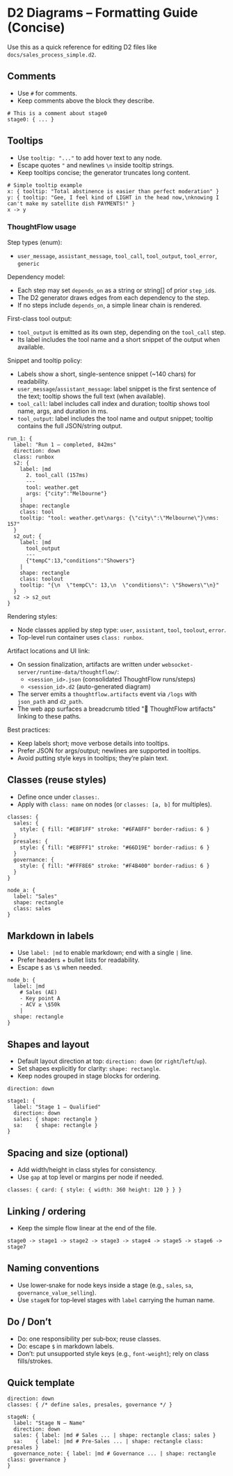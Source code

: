 # D2 Diagrams – Formatting Guide (Concise)

Use this as a quick reference for editing D2 files like `docs/sales_process_simple.d2`.

## Comments
- Use `#` for comments.
- Keep comments above the block they describe.

```d2
# This is a comment about stage0
stage0: { ... }
```

## Tooltips
- Use `tooltip: "..."` to add hover text to any node.
- Escape quotes `"` and newlines `\n` inside tooltip strings.
- Keep tooltips concise; the generator truncates long content.

```d2
# Simple tooltip example
x: { tooltip: "Total abstinence is easier than perfect moderation" }
y: { tooltip: "Gee, I feel kind of LIGHT in the head now,\nknowing I can't make my satellite dish PAYMENTS!" }
x -> y
```

### ThoughtFlow usage

Step types (enum):
- `user_message`, `assistant_message`, `tool_call`, `tool_output`, `tool_error`, `generic`

Dependency model:
- Each step may set `depends_on` as a string or string[] of prior `step_id`s.
- The D2 generator draws edges from each dependency to the step.
- If no steps include `depends_on`, a simple linear chain is rendered.

First-class tool output:
- `tool_output` is emitted as its own step, depending on the `tool_call` step.
- Its label includes the tool name and a short snippet of the output when available.

Snippet and tooltip policy:
- Labels show a short, single-sentence snippet (~140 chars) for readability.
- `user_message`/`assistant_message`: label snippet is the first sentence of the text; tooltip shows the full text (when available).
- `tool_call`: label includes call index and duration; tooltip shows tool name, args, and duration in ms.
- `tool_output`: label includes the tool name and output snippet; tooltip contains the full JSON/string output.

```d2
run_1: {
  label: "Run 1 — completed, 842ms"
  direction: down
  class: runbox
  s2: {
    label: |md
      2. tool_call (157ms)
      ---
      tool: weather.get
      args: {"city":"Melbourne"}
    |
    shape: rectangle
    class: tool
    tooltip: "tool: weather.get\nargs: {\"city\":\"Melbourne\"}\nms: 157"
  }
  s2_out: {
    label: |md
      tool_output
      ---
      {"tempC":13,"conditions":"Showers"}
    |
    shape: rectangle
    class: toolout
    tooltip: "{\n  \"tempC\": 13,\n  \"conditions\": \"Showers\"\n}"
  }
  s2 -> s2_out
}
```

Rendering styles:
- Node classes applied by step type: `user`, `assistant`, `tool`, `toolout`, `error`.
- Top-level run container uses `class: runbox`.

Artifact locations and UI link:
- On session finalization, artifacts are written under `websocket-server/runtime-data/thoughtflow/`:
  - `<session_id>.json` (consolidated ThoughtFlow runs/steps)
  - `<session_id>.d2` (auto-generated diagram)
- The server emits a `thoughtflow.artifacts` event via `/logs` with `json_path` and `d2_path`.
- The web app surfaces a breadcrumb titled "🧩 ThoughtFlow artifacts" linking to these paths.

Best practices:
- Keep labels short; move verbose details into tooltips.
- Prefer JSON for args/output; newlines are supported in tooltips.
- Avoid putting style keys in tooltips; they’re plain text.

## Classes (reuse styles)
- Define once under `classes:`.
- Apply with `class: name` on nodes (or `classes: [a, b]` for multiples).

```d2
classes: {
  sales: {
    style: { fill: "#E8F1FF" stroke: "#6FA8FF" border-radius: 6 }
  }
  presales: {
    style: { fill: "#E8FFF1" stroke: "#66D19E" border-radius: 6 }
  }
  governance: {
    style: { fill: "#FFF8E6" stroke: "#F4B400" border-radius: 6 }
  }
}

node_a: {
  label: "Sales"
  shape: rectangle
  class: sales
}
```

## Markdown in labels
- Use `label: |md` to enable markdown; end with a single `|` line.
- Prefer headers + bullet lists for readability.
- Escape `$` as `\$` when needed.

```d2
node_b: {
  label: |md
    # Sales (AE)
    - Key point A
    - ACV ≥ \$50k
    |
  shape: rectangle
}
```

## Shapes and layout
- Default layout direction at top: `direction: down` (or `right`/`left`/`up`).
- Set shapes explicitly for clarity: `shape: rectangle`.
- Keep nodes grouped in stage blocks for ordering.

```d2
direction: down

stage1: {
  label: "Stage 1 — Qualified"
  direction: down
  sales: { shape: rectangle }
  sa:    { shape: rectangle }
}
```

## Spacing and size (optional)
- Add width/height in class styles for consistency.
- Use `gap` at top level or margins per node if needed.

```d2
classes: { card: { style: { width: 360 height: 120 } } }
```

## Linking / ordering
- Keep the simple flow linear at the end of the file.

```d2
stage0 -> stage1 -> stage2 -> stage3 -> stage4 -> stage5 -> stage6 -> stage7
```

## Naming conventions
- Use lower‑snake for node keys inside a stage (e.g., `sales`, `sa`, `governance_value_selling`).
- Use `stageN` for top‑level stages with `label` carrying the human name.

## Do / Don’t
- Do: one responsibility per sub‑box; reuse classes.
- Do: escape `$` in markdown labels.
- Don’t: put unsupported style keys (e.g., `font-weight`); rely on class fills/strokes.

## Quick template
```d2
direction: down
classes: { /* define sales, presales, governance */ }

stageN: {
  label: "Stage N — Name"
  direction: down
  sales: { label: |md # Sales ... | shape: rectangle class: sales }
  sa:    { label: |md # Pre‑Sales ... | shape: rectangle class: presales }
  governance_note: { label: |md # Governance ... | shape: rectangle class: governance }
}
```
